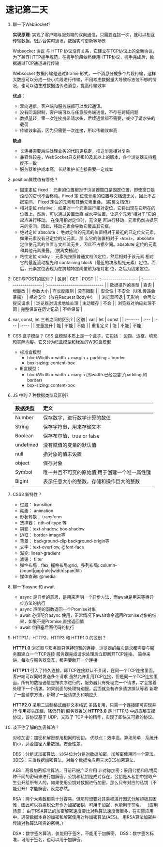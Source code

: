 # 速记第二天
1. 聊一下WebSocket?



    **实现原理**: 实现了客户端与服务端的双向通信，只需要连接一次，就可以相互传输数据，很适合实时通讯，数据实时更新等场景

    Websocket 协议 与 HTTP 协议没有关系，它建立在TCP协议上的全新协议，为了兼容HTTP握手规范，在握手阶段依然使用HTTP协议，握手完成后，数据通过TCP通道进行传输

    Websocket 数据传输是通过iframe 形式，一个消息分成多个片段传输，这样大数据可以分成一些小片段进行传输，不用考虑数据量大导致标志位不够的情况，也可以边生成数据边传递消息，提高传输效率

    **优点**： 
    - 双向通信，客户端和服务端都可以发起通讯。 
    - 没有同源限制，客户端可以与任意服务端通信，不存在跨域问题
    - 数据量轻，第一次连接携带请求头，后续通信都不需要，减少了请求头的载荷
    - 传输效率高，因为只需要一次连接，所以传输效率高
    
    **缺点**
    - 长连接需要后端处理业务的代码更稳定，推送消息相对复杂
    - 兼容性较差，WebSocket只支持IE10及其以上的版本，各个浏览器支持程度不一致
    - 服务器维护成本高，长期维护长连接需要一定成本


2. position属性值有哪些？
   - 固定定位 fixed： 元素的位置相对于浏览器窗口是固定位置，即使窗口是滚动的它也不会移动。Fixed 定 位使元素的位置与文档流无关，因此不占据空间。 Fixed 定位的元素和其他元素重叠。（脱离文档流）
   - 相对定位 relative： 如果对一个元素进行相对定位，它将出现在它所在的位置上。然后，可以通过设置垂直 或水平位置，让这个元素“相对于”它的起点进行移动。 在使用相对定位时，无论是 否进行移动，元素仍然占据原来的空间。因此，移动元素会导致它覆盖其它框。
   - 绝对定位 absolute： 绝对定位的元素的位置相对于最近的已定位父元素，如果元素没有已定位的父元素，那 么它的位置相对于 `<html>`。absolute 定位使元素的位置与文档流无关，因此不占据空间。absolute 定位的元素和其他元素重叠。（脱离文档流）
   - 粘性定位 sticky： 元素先按照普通文档流定位，然后相对于该元素 相对它的最近滚动祖先和 containing block（最近的块级祖先元素）定位。而后，元素定位表现为在跨越特定阈值前为相对定 位，之后为固定定位。

3. GET与POST的区别？
    | 区别                 | GET                     | POST                           |
    | :------------------- | :---------------------- | :----------------------------- |
    | 数据操作的类型       | 查询                    | 增删改                         |
    | 参数大小             | 有长度限制              | 没有限制                       |
    | 安全性               | 不安全（URL传递会暴露） | 相对安全（放在Request Body中） |
    | 浏览器回退           | 无影响                  | 会再次提交请求                 |
    | 浏览器对请求地址处理 | 主动缓存                | 不会                           |
    | 浏览器对响应处理不同 | 完整保留在历史记录      | 不会保留                       |



4. var, const, let 三者之间的区别?
   | 区别     | var  | let  | const |
   | :------- | :--- | :--- | :---- |
   | 变量提升 | 能   | 不能 | 不能  |
   | 重复定义 | 能   | 不能 | 不能  |

5. CSS 盒子模型？
   CSS 盒模型本质上是一个盒子，它包括： 边距、边框、填充和实际内容。它又分为IE盒模型和标准的W3C盒模型
   - 标准盒模型
       - blockWidth =  width + margin + padding + border
       - box-sizing: content-box
   - IE盒模型： 
       - blockWidth = width + margin (即width 已经包含了padding 和 border)
       - box-sizing: content-box


6. JS 中的 7 种数据类型及区别?
     
    | 数据类型  | 定义                                          |
    | :-------- | :-------------------------------------------- |
    | Number    | 保存数字，进行数学计算的数值                  |
    | String    | 保存字符串，用来存储文本                      |
    | Boolean   | 保存布尔值，true or false                     |
    | undefined | 没有赋值的变量的默认值                        |
    | null      | 指对象的值未设置                              |
    | object    | 保存对象                                      |
    | Symbol    | 唯一并且不可变的原始值,用于创建一个唯一属性键 |
    | BigInt    | 表示任意大小的整数，存储和操作巨大的整数      |

7. CSS3 新特性？
   - 过渡： transition
   - 动画： animation
   - 形状转换： transform
   - 选择器： nth-of-type 等
   - 阴影：text-shadow, box-shadow
   - 边框： border-image等
   - 背景： background-clip background-origin等
   - 文字：text-overflow, @font-face
   - 渐变: linear-gradient
   - 滤镜： filter
   - 弹性布局：flex, 栅格布局:grid，多列布局: column-(count|gap|rule|width|span|fill)
   - 媒体查询: @media


8. 聊一下async 和 await
   - async 是异步的意思，是用来声明一个异步方法，而await是用来等待异步方法的执行
   - async 声明的函数返回一个Promise对象
   - await 必须配合async 使用，正常情况下await命令返回Promise对象的结果，如果不是Promise,直接返回值
   - await 会阻塞后面代码的执行
  
9. HTTP1.1、HTTP2、HTTP3 和 HTTP1.0 的区别？
   
   **HTTP1.0**
        浏览器与服务器只保持短暂的连接，浏览器的每次请求都需要与服务器建立一个TCP连接
        服务器完成请求处理后立即断开TCP连接。
        简单来讲，每次与服务器交互，都需要新开一个连接

    **HTTP1.1**
            引入了持久连接，即TCP连接默认不关闭，在同一个TCP连接里面，客户端可以同时发送多个请求
            虽然允许复用TCP连接，但是同一个TCP连接里面，所有的数据通信是按次序进行的，服务器只有处理完一个请求，才会接着处理下一个请求。如果前面的处理特别慢，后面就会有许多请求排队等着
            新增了一些请求方法，新增了一些请求头和响应头

    **HTTP2.0**
            采用二进制格式而非文本格式
            多路复用，只需一个连接即可实现并行
            使用报头压缩，降低开销
            服务器推送
    **HTTP3.0**
            是 HTTP/3 中的底层支撑协议，该协议基于 UDP，又取了 TCP 中的精华，实现了即快又可靠的协议。

10. 谈下你了解的加密算法？
    
    对称加密：加密和解密都用相同的密钥。
    优缺点：效率高，算法简单，系统开销小，适合加密大量数据。安全性差。
    
    DES：分组式加密算法，以64位为分组对数据加密，加解密使用同一个算法。
    3DES：三重数据加密算法，对每个数据块应用三次DES加密算法。

    AES：高级加密标准算法，目前已被广泛应用
    非对称加密：采用公钥和私钥两种不同的密码来进行加解密。公钥和私钥是成对存在，公钥是从私钥中提取产生公开给所有人的，如果使用公钥对数据进行加密，那么只有对应的私钥（不能公开）才能解密，反之亦然。

    RSA：两个大素数相乘十分容易，但那时想要对其乘积进行因式分解却极其困难，因此可以将乘积公开作为加密密钥，可用于加密，也能用于签名。 （应用场景： 由于RSA算法的加密解密速度要比对称算法速度慢很多，在实际应用中，通常数据本身的加密和解密使用对称加密算法(AES)。 用RSA算法加密并传输对称算法所需的密钥。）

    DSA：数字签名算法，仅能用于签名，不能用于加解密。
    DSS：数字签名标准，可用于签名，也可以用于加解密。

